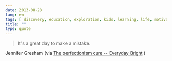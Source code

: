 ```yaml
---
date: 2013-08-28
lang: en
tags: [ discovery, education, exploration, kids, learning, life, motivation, patience, tolerance ]
title: ""
type: quote
---
```


> It's a great day to make a mistake.

Jennifer Gresham (via [The perfectionism cure -- Everyday
Bright](http://www.youtube.com/watch?v=ZWNgwJZDW3E) )

